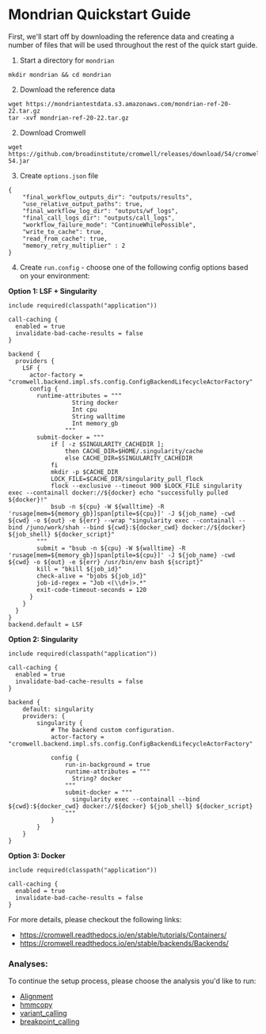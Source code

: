 
# Mondrian Quickstart Guide

First, we'll start off by downloading the reference data and creating a number of files that will be used throughout the rest of the quick start guide. 

1. Start a directory for `mondrian`

```
mkdir mondrian && cd mondrian 
```


2. Download the reference data

```
wget https://mondriantestdata.s3.amazonaws.com/mondrian-ref-20-22.tar.gz
tar -xvf mondrian-ref-20-22.tar.gz
```


2. Download Cromwell

```
wget https://github.com/broadinstitute/cromwell/releases/download/54/cromwell-54.jar
```


3. Create `options.json` file

```
{
    "final_workflow_outputs_dir": "outputs/results",
    "use_relative_output_paths": true,
    "final_workflow_log_dir": "outputs/wf_logs",
    "final_call_logs_dir": "outputs/call_logs",
    "workflow_failure_mode": "ContinueWhilePossible",
    "write_to_cache": true,
    "read_from_cache": true,
    "memory_retry_multiplier" : 2
}
```


4. Create `run.config` - choose one of the following config options based on your environment:

**Option 1: LSF + Singularity**
```
include required(classpath("application"))

call-caching {
  enabled = true
  invalidate-bad-cache-results = false
}

backend {
  providers {
    LSF {
      actor-factory = "cromwell.backend.impl.sfs.config.ConfigBackendLifecycleActorFactory"
      config {
        runtime-attributes = """
                  String docker
                  Int cpu
                  String walltime
                  Int memory_gb
                """
        submit-docker = """
            if [ -z $SINGULARITY_CACHEDIR ];
                then CACHE_DIR=$HOME/.singularity/cache
                else CACHE_DIR=$SINGULARITY_CACHEDIR
            fi
            mkdir -p $CACHE_DIR
            LOCK_FILE=$CACHE_DIR/singularity_pull_flock
            flock --exclusive --timeout 900 $LOCK_FILE singularity exec --containall docker://${docker} echo "successfully pulled ${docker}!"
            bsub -n ${cpu} -W ${walltime} -R 'rusage[mem=${memory_gb}]span[ptile=${cpu}]' -J ${job_name} -cwd ${cwd} -o ${out} -e ${err} --wrap "singularity exec --containall --bind /juno/work/shah --bind ${cwd}:${docker_cwd} docker://${docker} ${job_shell} ${docker_script}"
        """
        submit = "bsub -n ${cpu} -W ${walltime} -R 'rusage[mem=${memory_gb}]span[ptile=${cpu}]' -J ${job_name} -cwd ${cwd} -o ${out} -e ${err} /usr/bin/env bash ${script}"
        kill = "bkill ${job_id}"
        check-alive = "bjobs ${job_id}"
        job-id-regex = "Job <(\\d+)>.*"
        exit-code-timeout-seconds = 120
      }
    }
  }
}
backend.default = LSF
```

**Option 2: Singularity**

```
include required(classpath("application"))

call-caching {
  enabled = true
  invalidate-bad-cache-results = false
}

backend {
    default: singularity
    providers: {
        singularity {
            # The backend custom configuration.
            actor-factory = "cromwell.backend.impl.sfs.config.ConfigBackendLifecycleActorFactory"

            config {
                run-in-background = true
                runtime-attributes = """
                  String? docker
                """
                submit-docker = """
                  singularity exec --containall --bind ${cwd}:${docker_cwd} docker://${docker} ${job_shell} ${docker_script}
                """
            }
        }
    }
}
```

**Option 3: Docker**

```
include required(classpath("application"))

call-caching {
  enabled = true
  invalidate-bad-cache-results = false
}
```

For more details, please checkout the following links:
* https://cromwell.readthedocs.io/en/stable/tutorials/Containers/
* https://cromwell.readthedocs.io/en/stable/backends/Backends/



### Analyses:

To continue the setup process, please choose the analysis you'd like to run:

- [Alignment](quickstart/alignment.md)
- [hmmcopy](quickstart/hmmcopy.md)
- [variant_calling](quickstart/variant_calling.md)
- [breakpoint_calling](quickstart/breakpoint_calling.md)
